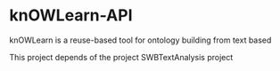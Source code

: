 knOWLearn-API
=============

knOWLearn is a reuse-based tool for ontology building from text based

This project depends of the project SWBTextAnalysis project
